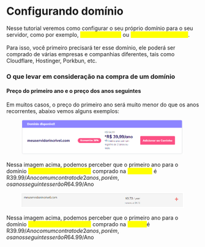 # Configurando domínio

Nesse tutorial veremos como configurar o seu próprio domínio para o seu servidor, como por exemplo, <mark style="color:yellow;">`seuservidor.com`</mark> ou <mark style="color:yellow;">`jogar.seuservidor.com`</mark>.\
\
Para isso, você primeiro precisará ter esse domínio, ele poderá ser comprado de várias empresas e companhias diferentes, tais como Cloudflare, Hostinger, Porkbun, etc.

### O que levar em consideração na compra de um domínio

#### Preço do primeiro ano e o preço dos anos seguintes

Em muitos casos, o preço do primeiro ano será muito menor do que os anos recorrentes, abaixo vemos alguns exemplos:

<figure><img src="../.gitbook/assets/2023-03-31_23-39.png" alt=""><figcaption></figcaption></figure>

Nessa imagem acima, podemos perceber que o primeiro ano para o domínio <mark style="color:yellow;">`meuservidorincrivel.com`</mark> comprado na <mark style="color:yellow;">`hostinger`</mark> é R$39.99/Ano com um contrato de 2 anos, porém, os anos seguintes serão R$64.99/Ano

<figure><img src="../.gitbook/assets/2023-03-31_23-39_2.png" alt=""><figcaption></figcaption></figure>

Nessa imagem acima, podemos perceber que o primeiro ano para o domínio <mark style="color:yellow;">`meuservidorincrivel.com`</mark> comprado na <mark style="color:yellow;">`porkbun`</mark>é R$39.99/Ano com um contrato de 2 anos, porém, os anos seguintes serão R$64.99/Ano
